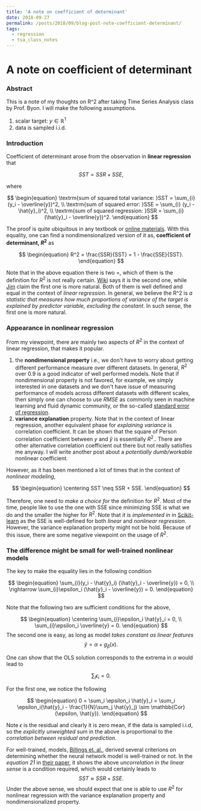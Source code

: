 ```yaml
---
title: 'A note on coefficient of determinant'
date: 2018-09-27
permalink: /posts/2018/09/blog-post-note-coefficient-determinant/
tags:
  - regression
  - tsa_class_notes
---
```


# A note on coefficient of determinant

### Abstract

This is a note of my thoughts on R^2 after taking Time Series Analysis class by Prof. Byon. I will make the following assumptions.

1. scalar target: $y \in \mathbb{R}^1$ 
2. data is sampled i.i.d.


### Introduction

Coefficient of determinant arose from the observation in **linear regression** that 

$$
\begin{equation}
SST = SSR + SSE,
\end{equation}
$$

where 

$$
\begin{equation}
\textrm{sum of squared total variance: }SST = \sum_{i} (y_i - \overline{y})^2, \\
\textrm{sum of squared error: }SSE = \sum_{i} (y_i - \hat{y}_i)^2, \\
\textrm{sum of squared regression: }SSR = \sum_{i} (\hat{y}_i - \overline{y})^2.
\end{equation}
$$

The proof is quite ubiquitous in any textbook or [online materials](https://stats.stackexchange.com/questions/207841/why-is-sst-sse-ssr-one-variable-linear-regression). With this equality, one can find a nondimensionalized version of it as, **coefficient of determinant, $R^2$** as 

$$
\begin{equation}
R^2 = \frac{SSR}{SST} = 1 - \frac{SSE}{SST}.
\end{equation}
$$

Note that in the above equation there is two =, which of them is the definition for $R^2$ is not really certain. [Wiki](https://en.wikipedia.org/wiki/Coefficient_of_determination) says it is the second one, while [Jim](http://statisticsbyjim.com/regression/r-squared-invalid-nonlinear-regression/) claim the first one is more natural. Both of them is well defined and equal in the context of *linear regression*. In general, we believe the R^2 is _a statistic that measures how much proportions of variance of the target is explained by predictor variable, excluding the constant_. In such sense, the first one is more natural. 

### Appearance in nonlinear regression

From my viewpoint, there are mainly two aspects of $R^2$  in the context of linear regression, that makes it popular.

1. the **nondimensional property** i.e., we don't have to worry about getting different performance measure over different datasets. In general, $R^2$ over 0.9 is a good indicator of well performed models. Note that if nondimensional property is not favored, for example, we simply interested in one datasets and we don't have issue of measuring performance of models across different datasets with different scales, then simply one can choose to use $RMSE$ as commonly seen in machine learning and fluid dynamic community, or the so-called [standard error of regression](http://statisticsbyjim.com/regression/standard-error-regression-vs-r-squared/). 
2. **variance explanation** property. Note that in the context of linear regression, another equivalent phase for _explaining variance_ is correlation coefficient. It can be shown that the square of Person correlation coefficient between $y$ and $\hat{y}$ is essentially $R^2$.. There are other alternative correlation coefficient out there but not really satisfies me anyway. I will write another post about a _potentially dumb/workable_ nonlinear coefficient. 

However, as it has been mentioned a lot of times that in the context of _nonlinear modeling_, 

$$
\begin{equation}
\centering
SST \neq SSR + SSE.
\end{equation}
$$

Therefore, one need to _make a choice for_ the definition for $R^2$. Most of the time, people like to use the one with SSE since minimizing SSE is what we do and the smaller the higher for $R^2$. Note that _it is implemented in_ in [Scikit-learn](https://github.com/scikit-learn/scikit-learn/blob/bac89c2/sklearn/metrics/regression.py#L448) as the SSE is well-defined for both _linear_ and _nonlinear regression_. However, the variance explanation property might not be hold. Because of this issue, there are some negative viewpoint on the usage of $R^2$. 

### The difference might be small for well-trained nonlinear models

The key to make the equality lies in the following condition

$$
\begin{equation}
\sum_{i}(y_i - \hat{y}_i) (\hat{y}_i - \overline{y}) = 0, \\
\rightarrow \sum_{i}\epsilon_i (\hat{y}_i - \overline{y}) = 0.
\end{equation}
$$

Note that  the following two are sufficient conditions for the above, 


$$
\begin{equation}
\centering
\sum_{i}\epsilon_i \hat{y}_i = 0, \\
\sum_{i}\epsilon_i \overline{y} = 0.
\end{equation}
$$
The second one is easy, as long as model _takes constant as linear features_
$$
\begin{equation}
\hat{y} = \alpha + g_{\beta}(x).
\end{equation}
$$

One can show that the OLS solution corresponds to the extrema in $\alpha$ would lead to 

$$
\begin{equation}
\sum_{i} \epsilon_i = 0.
\end{equation}
$$

For the first one, we notice the following 

$$
\begin{equation}
0  = \sum_i \epsilon_i \hat{y}_i = \sum_i \epsilon_i(\hat{y}_i - \frac{1}{N}\sum_j \hat{y}_j) \sim \mathbb{Cor}(\epsilon, \hat{y}).
\end{equation}
$$

Note $\epsilon$ is the residual and clearly it is zero mean, if the data is sampled i.i.d, so the _explicitly unweighted_ sum in the above is proportional to the _correlation between residual and prediction_. 

For well-trained, models, [Billings et. al.,](https://www.sheffield.ac.uk/acse/staff/sab) derived several criterions on determining whether the neural network model is well-trained or not. In the _equation 21_ in [their paper](https://www.sheffield.ac.uk/acse/staff/sab),  it shows the above _uncorrelation in the linear sense_ is a condition required, which would certainly leads to 
$$
\begin{equation}
SST \approx SSR + SSE.
\end{equation}
$$
Under the above sense, we should expect that one is able to use $R^2$ for nonlinear regression with the variance explanation property and nondimensionalized property.

